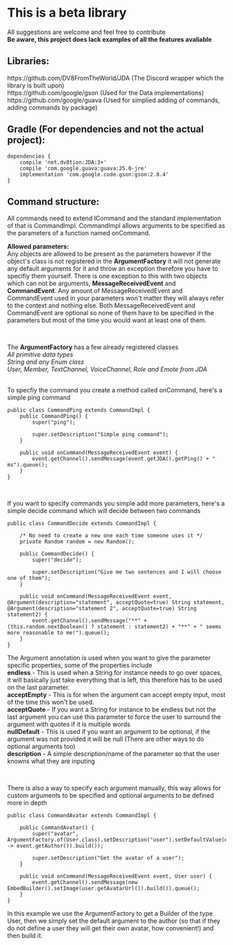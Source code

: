 <h1>This is a beta library</h1>
All suggestions are welcome and feel free to contribute
</br>
<b>Be aware, this project does lack examples of all the features avaliable</b>

<h2>Libraries:</h2>
https://github.com/DV8FromTheWorld/JDA (The Discord wrapper which the library is built upon)
</br>
https://github.com/google/gson (Used for the Data implementations) 
</br>
https://github.com/google/guava (Used for simplied adding of commands, adding commands by package)

<h2>Gradle (For dependencies and not the actual project):</h2>

```
dependencies {
    compile 'net.dv8tion:JDA:3+'
    compile 'com.google.guava:guava:25.0-jre'
    implementation 'com.google.code.gson:gson:2.8.4'
}
```

<h2>Command structure:</h2>
All commands need to extend ICommand and the standard implementation of that is CommandImpl. CommandImpl allows arguments to be specified as the parameters of a function named onCommand.

</br>

<b>Allowed parameters:</b>
</br>
Any objects are allowed to be present as the parameters however if the object's class is not registered in the <b>ArgumentFactory</b> it will not generate any default arguments for it and throw an exception therefore you have to specifiy them yourself. There is one exception to this with two objects which can not be arguments, <b>MessageReceivedEvent</b> and <b>CommandEvent</b>. Any amount of MessageReceivedEvent and CommandEvent used in your parameters won't matter they will always refer to the context and nothing else. Both MessageReceivedEvent and CommandEvent are optional so none of them have to be specified in the parameters but most of the time you would want at least one of them.

</br>

The <b>ArgumentFactory</b> has a few already registered classes
</br><i>All primitive data types</i>
</br><i>String and any Enum class</i>
</br><i>User, Member, TextChannel, VoiceChannel, Role and Emote from JDA</i>
</br></br>

To specfiy the command you create a method called onCommand, here's a simple ping command

```
public class CommandPing extends CommandImpl {
	public CommandPing() {
		super("ping");
		
		super.setDescription("Simple ping command");
	}
	
	public void onCommand(MessageReceivedEvent event) {
		event.getChannel().sendMessage(event.getJDA().getPing() + " ms").queue();
	}
}
```

</br>

If you want to specify commands you simple add more parameters, here's a simple decide command which will decide between two commands
```
public class CommandDecide extends CommandImpl {
	
	/* No need to create a new one each time someone uses it */
	private Random random = new Random();

	public CommandDecide() {
		super("decide");
		
		super.setDescription("Give me two sentences and I will choose one of them");
	}
	
	public void onCommand(MessageReceivedEvent event, @Argument(description="statement", acceptQuote=true) String statement, @Argument(description="statement 2", acceptQuote=true) String statement2) {
		event.getChannel().sendMessage("**" + (this.random.nextBoolean() ? statement : statement2) + "**" + " seems more reasonable to me!").queue();
	}
}
```
The Argument annotation is used when you want to give the parameter specific properties, some of the properties include
</br><b>endless</b> - This is used when a String for instance needs to go over spaces, it will basically just take everything that is left,  this therefore has to be used on the last parameter.
</br><b>acceptEmpty</b> - This is for when the argument can accept empty input, most of the time this won't be used.
</br><b>acceptQuote</b> - If you want a String for instance to be endless but not the last argument you can use this parameter to force the user to surround the argument with quotes if it is multiple words
</br><b>nullDefault</b> - This is used if you want an argument to be optional, if the argument was not provided it will be null (There are other ways to do optional arguments too)
</br><b>description</b> - A simple description/name of the parameter so that the user knowns what they are inputing

</br>

There is also a way to specify each argument manually, this way allows for custom arguments to be specified and optional arguments to be defined more in depth
```
public class CommandAvatar extends CommandImpl {

	public CommandAvatar() {
		super("avatar", ArgumentFactory.of(User.class).setDescription("user").setDefaultValue(event -> event.getAuthor()).build());
		
		super.setDescription("Get the avatar of a user");
	}
	
	public void onCommand(MessageReceivedEvent event, User user) {
		event.getChannel().sendMessage(new EmbedBuilder().setImage(user.getAvatarUrl()).build()).queue();
	}
}
```
In this example we use the ArgumentFactory to get a Builder of the type User, then we simply set the default argument to the author (so that if they do not define a user they will get their own avatar, how convenient!) and then build it.
